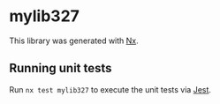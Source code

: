 # mylib327

This library was generated with [Nx](https://nx.dev).

## Running unit tests

Run `nx test mylib327` to execute the unit tests via [Jest](https://jestjs.io).
